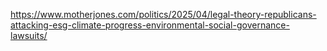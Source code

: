 https://www.motherjones.com/politics/2025/04/legal-theory-republicans-attacking-esg-climate-progress-environmental-social-governance-lawsuits/

